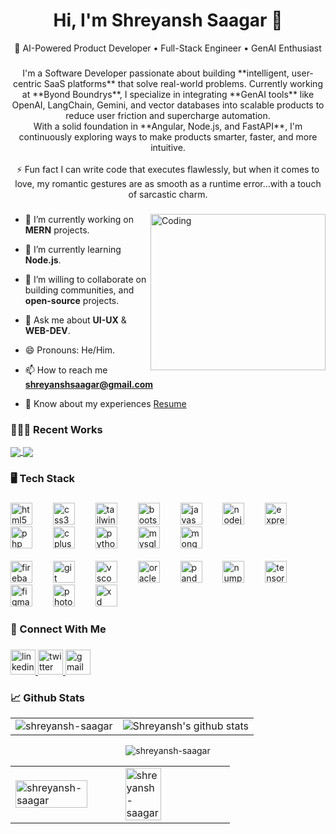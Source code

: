 

###
<h1 align="center">Hi, I'm Shreyansh Saagar 👋</h1>

<p align="center">
  🚀 AI-Powered Product Developer • Full-Stack Engineer • GenAI Enthusiast  
</p>

###

<p align="center">I'm a Software Developer passionate about building **intelligent, user-centric SaaS platforms** that solve real-world problems.  
Currently working at **Byond Boundrys**, I specialize in integrating **GenAI tools** like OpenAI, LangChain, Gemini, and vector databases into scalable products to reduce user friction and supercharge automation.<br>With a solid foundation in **Angular, Node.js, and FastAPI**, I'm continuously exploring ways to make products smarter, faster, and more intuitive.<br><br>⚡ Fun fact I can write code that executes flawlessly, but when it comes to love, my romantic gestures are as smooth as a runtime error...with a touch of sarcastic charm.</p>

###
<img align="right" alt="Coding" width="280" height="250" src="https://media.tenor.com/images/c532a69a5978f7cfb2fc2b6ab24ebcfe/tenor.gif">


- 🔭 I’m currently working on **MERN** projects.

- 🌱 I’m currently learning **Node.js**.

- 👯 I’m willing to collaborate on building communities, and **open-source** projects.

- 💬 Ask me about **UI-UX** & **WEB-DEV**.

- 😄 Pronouns: He/Him.

- 📫 How to reach me **shreyanshsaagar@gmail.com**

- 📄 Know about my experiences [Resume](https://drive.google.com/file/d/1aKz7IOTBKU4PW7JrUJwwgXWXQY_9FV9A/view?usp=drive_link)

<h3 align="left">👨🏽‍💻 Recent Works</h3>
<a href="https://github.com/Shreyansh-saagar/Shrey-Cars-Cruise-Your-Dream" target="_blank">
  <img align="center" src="https://github-readme-stats.vercel.app/api/pin/?username=shreyansh-saagar&repo=Shrey-Cars-Cruise-Your-Dream&theme=buefy" />
</a>
<a href="https://github.com/Shreyansh-saagar/E-Commerce-API" target="_blank">
 <img align="center" src="https://github-readme-stats.vercel.app/api/pin/?username=shreyansh-saagar&repo=E-Commerce-API&theme=buefy" />
</a>
<div align="center">


###

<h3 align="left">🖥️ Tech Stack</h3>

###

<div align="left">
  <img src="https://cdn.jsdelivr.net/gh/devicons/devicon/icons/html5/html5-original.svg" height="35" alt="html5 logo"  />
  <img width="25" />
  <img src="https://cdn.jsdelivr.net/gh/devicons/devicon/icons/css3/css3-original.svg" height="35" alt="css3 logo"  />
  <img width="25" />
  <img src="https://cdn.jsdelivr.net/gh/devicons/devicon/icons/tailwindcss/tailwindcss-original-wordmark.svg" height="35" alt="tailwindcss logo"  />
  <img width="25" />
  <img src="https://cdn.jsdelivr.net/gh/devicons/devicon/icons/bootstrap/bootstrap-original.svg" height="35" alt="bootstrap logo"  />
  <img width="25" />
  <img src="https://cdn.jsdelivr.net/gh/devicons/devicon/icons/javascript/javascript-original.svg" height="35" alt="javascript logo"  />
  <img width="25" />
  <img src="https://cdn.jsdelivr.net/gh/devicons/devicon/icons/nodejs/nodejs-original.svg" height="35" alt="nodejs logo"  />
  <img width="25" />
  <img src="https://cdn.jsdelivr.net/gh/devicons/devicon/icons/express/express-original.svg" height="35" alt="express logo"  />
  <img width="25" />
  <img src="https://cdn.jsdelivr.net/gh/devicons/devicon/icons/php/php-original.svg" height="35" alt="php logo"  />
  <img width="25" />
  <img src="https://cdn.jsdelivr.net/gh/devicons/devicon/icons/cplusplus/cplusplus-original.svg" height="35" alt="cplusplus logo"  />
  <img width="25" />
  <img src="https://cdn.jsdelivr.net/gh/devicons/devicon/icons/python/python-original.svg" height="35" alt="python logo"  />
  <img width="25" />
  <img src="https://cdn.jsdelivr.net/gh/devicons/devicon/icons/mysql/mysql-original.svg" height="35" alt="mysql logo"  />
  <img width="25" />
  <img src="https://cdn.jsdelivr.net/gh/devicons/devicon/icons/mongodb/mongodb-original.svg" height="35" alt="mongodb logo"  />
  <img width="25" />
</div>
<br>
<div align="left">
  <img src="https://cdn.jsdelivr.net/gh/devicons/devicon/icons/firebase/firebase-plain.svg" height="35" alt="firebase logo"  />
  <img width="25" />
  <img src="https://cdn.jsdelivr.net/gh/devicons/devicon/icons/git/git-original.svg" height="35" alt="git logo"  />
  <img width="25" />
  <img src="https://cdn.jsdelivr.net/gh/devicons/devicon/icons/vscode/vscode-original.svg" height="35" alt="vscode logo"  />
  <img width="25" />
  <img src="https://cdn.jsdelivr.net/gh/devicons/devicon/icons/oracle/oracle-original.svg" height="35" alt="oracle logo"  />
  <img width="25" />
  <img src="https://cdn.jsdelivr.net/gh/devicons/devicon/icons/pandas/pandas-original.svg" height="35" alt="pandas logo"  />
  <img width="25" />
  <img src="https://cdn.jsdelivr.net/gh/devicons/devicon/icons/numpy/numpy-original.svg" height="35" alt="numpy logo"  />
  <img width="25" />
  <img src="https://cdn.jsdelivr.net/gh/devicons/devicon/icons/tensorflow/tensorflow-original.svg" height="35" alt="tensorflow logo"  />
  <img width="25" />
  <img src="https://cdn.jsdelivr.net/gh/devicons/devicon/icons/figma/figma-original.svg" height="35" alt="figma logo"  />
  <img width="25" />
  <img src="https://cdn.jsdelivr.net/gh/devicons/devicon/icons/photoshop/photoshop-plain.svg" height="35" alt="photoshop logo"  />
  <img width="25" />
  <img src="https://cdn.jsdelivr.net/gh/devicons/devicon/icons/xd/xd-plain.svg" height="35" alt="xd logo"  />
</div>

###

<h3 align="left">📱 Connect With Me</h3>

###

<div align="left">
  <a href="https://www.linkedin.com/in/shreyansh-saagar/" target="_blank">
    <img src="https://img.shields.io/static/v1?message=LinkedIn&logo=linkedin&label=&color=0077B5&logoColor=white&labelColor=&style=for-the-badge" height="40" alt="linkedin logo"  />
  </a>
  <a href="https://x.com/iamshreyansh77_" target="_blank">
    <img src="https://img.shields.io/static/v1?message=Twitter&logo=twitter&label=&color=1DA1F2&logoColor=white&labelColor=&style=for-the-badge" height="40" alt="twitter logo"  />
  </a>
  <a href="mailto:shreyanshsaagar@gmail.com" target="_blank">
    <img src="https://img.shields.io/static/v1?message=Gmail&logo=gmail&label=&color=D14836&logoColor=white&labelColor=&style=for-the-badge" height="40" alt="gmail logo"  />
  </a>
</div>

###

<h3 align="left">📈 Github Stats</h3>
<!-- <a href="https://github.com/shreyansh-saagar/"><img align="center" src="https://github-readme-stats.vercel.app/api/top-langs/?username=shreyansh-saagar&layout=compact&theme=buefy&hide_border=true" /></a>  -->

<!-- ![](https://github-profile-summary-cards.vercel.app/api/cards/productive-time?username=shreyansh-saagar&theme=buefy) -->

<table>
  <tr>
      <td><img align="center" src="https://github-readme-streak-stats.herokuapp.com/?user=shreyansh-saagar&theme=buefy" alt="shreyansh-saagar" /></td>
    <td><img align="center" src="https://github-readme-stats.vercel.app/api?username=shreyansh-saagar&show_icons=true&include_all_commits=true&theme=buefy&hide_border=true" alt="Shreyansh's github stats"/></td>    
  </tr>
</table>
<div align="center">
<p><img align="center" src="https://github-profile-summary-cards.vercel.app/api/cards/profile-details?username=shreyansh-saagar&theme=buefy" alt="shreyansh-saagar" /></p>
  </div>
<table>
    <tr>
     <td><img src="https://github-readme-stats.vercel.app/api/top-langs/?username=shreyansh-saagar&hide_progress=true" alt="shreyansh-saagar" style="width:85%" /></td>
     <td><img src="https://github-profile-summary-cards.vercel.app/api/cards/productive-time?username=shreyansh-saagar&theme=buefy" style="width:60%" alt="shreyansh-saagar" />
  </tr>
</table>
